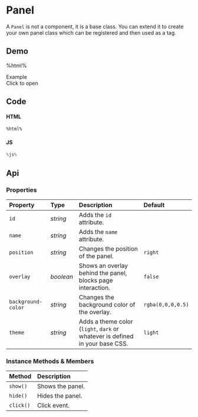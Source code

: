 # Panel
A `Panel` is not a component, it is a base class. You can extend it to create
your own panel class which can be registered and then used as a tag.

## Demo

%html%

<style>
  my-panel h3 {
    margin: 0;
  }

  my-panel header {
    padding: 20px;
    position: absolute;
    top: 0;
    left: 0;
    right: 0;
    height: 90px;
  }

  my-panel main {
    padding: 20px;
    position: absolute;
    top: 90px;
    left: 0;
    right: 0;
    bottom: 70px;
    overflow: scroll;
  }

  my-panel footer {
    position: absolute;
    left: 0;
    right: 0;
    bottom: 0;
    height: 70px;
    padding: 10px;
    text-align: center;
    border-top: 1px solid var(--border);
  }
</style>

<div class="example">
  <div class="header">Example</div>
  <div class="content">
    <input-button
      id="content-panel-link-example">
      Click to open
    </input-button>
  </div>
</div>

## Code

#### HTML
```html
%html%
```

#### JS
```js
%js%
```

## Api

### Properties

| Property | Type | Description | Default |
| :--- | :--- | :--- | :--- |
| `id` | *string* | Adds the `id` attribute. | |
| `name` | *string* | Adds the `name` attribute. | |
| `position` | *string* | Changes the position of the panel. | `right` |
| `overlay` | *boolean* | Shows an overlay behind the panel, blocks page interaction. | `false` |
| `background-color` | *string* | Changes the background color of the overlay. | `rgba(0,0,0,0.5)` |
| `theme` | *string* | Adds a theme color (`light`, `dark` or whatever is defined in your base CSS. | `light` |

### Instance Methods & Members

| Method | Description |
| :--- | :--- |
| `show()` | Shows the panel. |
| `hide()` | Hides the panel. |
| `click()` | Click event. |
